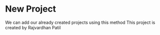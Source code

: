 # New Project

We can add our already created projects using this method
This project is created by Rajvardhan Patil